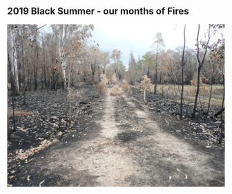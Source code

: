 ## 2019 Black Summer - our months of Fires

![ourRoad](https://github.com/mackelec/SolarUte/blob/master/The_Story/Bush_Fires/images/P1060711.JPG)
